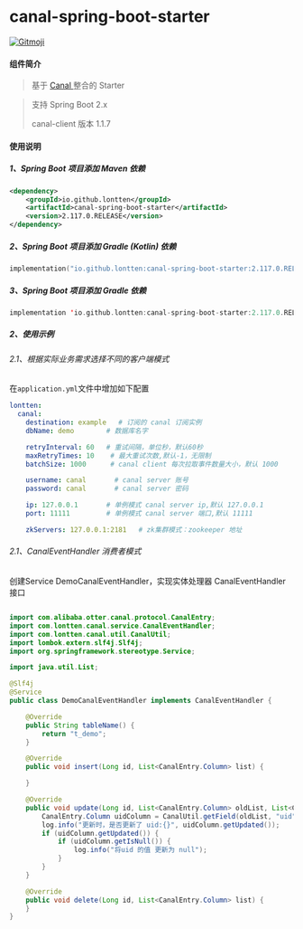 

# canal-spring-boot-starter

<a href="https://gitmoji.dev">
  <img
    src="https://img.shields.io/badge/gitmoji-%20😜%20😍-FFDD67.svg?style=flat-square"
    alt="Gitmoji"
  />
</a>

#### 组件简介

> 基于 [Canal ](https://github.com/alibaba/canal) 整合的 Starter


> 支持 Spring Boot 2.x
> 
> canal-client 版本 1.1.7

#### 使用说明

##### 1、Spring Boot 项目添加 Maven 依赖

``` xml
<dependency>
    <groupId>io.github.lontten</groupId>
    <artifactId>canal-spring-boot-starter</artifactId>
    <version>2.117.0.RELEASE</version>
</dependency>
```

##### 2、Spring Boot 项目添加 Gradle (Kotlin) 依赖

``` kotlin
implementation("io.github.lontten:canal-spring-boot-starter:2.117.0.RELEASE")
```

##### 3、Spring Boot 项目添加 Gradle 依赖

``` kotlin
implementation 'io.github.lontten:canal-spring-boot-starter:2.117.0.RELEASE'
```

##### 2、使用示例

###### 2.1、根据实际业务需求选择不同的客户端模式

在`application.yml`文件中增加如下配置

```yaml
lontten:
  canal:
    destination: example   # 订阅的 canal 订阅实例
    dbName: demo        # 数据库名字

    retryInterval: 60   # 重试间隔，单位秒，默认60秒
    maxRetryTimes: 10    # 最大重试次数,默认-1，无限制
    batchSize: 1000      # canal client 每次拉取事件数量大小，默认 1000

    username: canal       # canal server 账号
    password: canal       # canal server 密码

    ip: 127.0.0.1       # 单例模式 canal server ip,默认 127.0.0.1
    port: 11111         # 单例模式 canal server 端口,默认 11111

    zkServers: 127.0.0.1:2181   # zk集群模式：zookeeper 地址


```

###### 2.1、CanalEventHandler 消费者模式

创建Service DemoCanalEventHandler，实现实体处理器 CanalEventHandler 接口

```java

import com.alibaba.otter.canal.protocol.CanalEntry;
import com.lontten.canal.service.CanalEventHandler;
import com.lontten.canal.util.CanalUtil;
import lombok.extern.slf4j.Slf4j;
import org.springframework.stereotype.Service;

import java.util.List;

@Slf4j
@Service
public class DemoCanalEventHandler implements CanalEventHandler {

    @Override
    public String tableName() {
        return "t_demo";
    }

    @Override
    public void insert(Long id, List<CanalEntry.Column> list) {

    }

    @Override
    public void update(Long id, List<CanalEntry.Column> oldList, List<CanalEntry.Column> newList) {
        CanalEntry.Column uidColumn = CanalUtil.getField(oldList, "uid");
        log.info("更新时，是否更新了 uid:{}", uidColumn.getUpdated());
        if (uidColumn.getUpdated()) {
            if (uidColumn.getIsNull()) {
                log.info("将uid 的值 更新为 null");
            }
        }
    }

    @Override
    public void delete(Long id, List<CanalEntry.Column> list) {
    }
}

```
